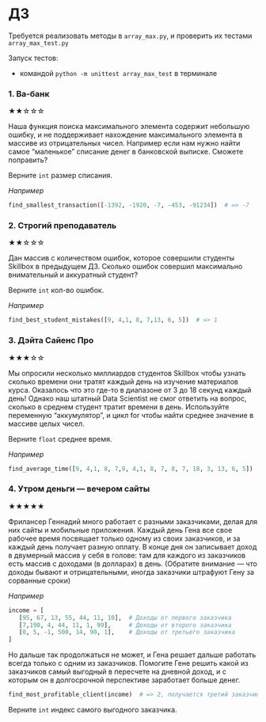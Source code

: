 # ДЗ
Требуется реализовать методы в `array_max.py`, и проверить их тестами `array_max_test.py`

Запуск тестов:

* командой `python -m unittest array_max_test` в терминале

### 1. Ва-банк
★★☆☆☆

Наша функция поиска максимального элемента содержит небольшую ошибку, и не поддерживает нахождение максимального элемента в массиве из отрицательных чисел. Например если нам нужно найти самое “маленькое” списание денег в банковской выписке. Сможете поправить?

Верните `int` размер списания.

*Например*

```python
find_smallest_transaction([-1392, -1920, -7, -453, -91234])  # => -7
```

### 2. Строгий преподаватель
★★☆☆☆

Дан массив с количеством ошибок, которое совершили студенты Skillbox в предыдущем ДЗ.
Сколько ошибок совершил максимально внимательный и аккуратный студент?

Верните `int` кол-во ошибок.

*Например*

```python
find_best_student_mistakes([9, 4,1, 8, 7,13, 6, 5])  # => 1
```

### 3. Дэйта Сайенс Про
★★★☆☆

Мы опросили несколько миллиардов студентов Skillbox чтобы узнать сколько времени они тратят каждый день на изучение материалов курса. Оказалось что это где-то в диапазоне от 3 до 18 секунд каждый день!
Однако наш штатный Data Scientist не смог ответить на вопрос, сколько в среднем студент тратит времени в день.
Используйте переменную “аккумулятор”, и цикл for чтобы найти среднее значение в массиве целых чисел.

Верните `float` среднее время.

*Например*

```python
find_average_time([9, 4,1, 8, 7,9, 4,1, 8, 7, 8, 7, 18, 3, 13, 6, 5])  # => 6.94
```

### 4. Утром деньги — вечером сайты
★★★★★

Фрилансер Геннадий много работает с разными заказчиками, делая для них сайты и мобильные приложения. Каждый день Гена все свое рабочее время посвящает только одному из своих заказчиков, и за каждый день получает разную оплату. В конце дня он записывает доход в двумерный массив у себя в голове: там для каждого из заказчиков есть массив с доходами (в долларах) в день.
(Обратите внимание — что доходы бывают и отрицательными, иногда заказчики штрафуют Гену за сорванные сроки)

*Например*

```python
income = [
   [95, 67, 13, 55, 44, 11, 10],  # Доходы от первого заказчика
   [7,190, 4, 44, 11, 1, 99],     # Доходы от второго заказчика
   [0, 5, -1, 500, 14, 90, 1],    # Доходы от третьего заказчика
]
```

Но дальше так продолжаться не может, и Гена решает дальше работать всегда только с одним из заказчиков.
Помогите Гене решить какой из заказчиков самый выгодный в пересчете на дневной доход, и с которым он в долгосрочной перспективе заработает больше денег.
```python
find_most_profitable_client(income)  # => 2, получается третий заказчик (индекс 2) самый выгодный
```
Верните `int` индекс самого выгодного заказчика.
